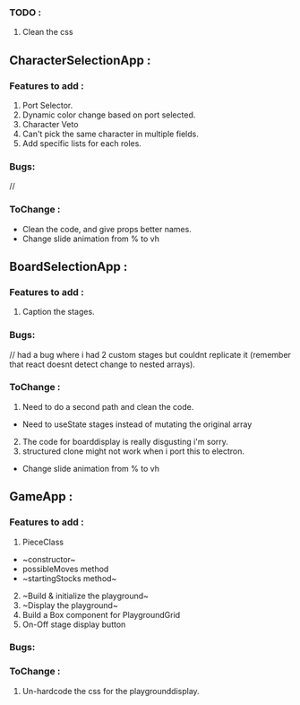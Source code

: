 ### TODO :
1. Clean the css

## CharacterSelectionApp : 

### Features to add :
1. Port Selector.
2. Dynamic color change based on port selected.
3. Character Veto
4. Can't pick the same character in multiple fields.
5. Add specific lists for each roles.

### Bugs:
//
### ToChange :
- Clean the code, and give props better names.
- Change slide animation from % to vh

## BoardSelectionApp : 

### Features to add :
1. Caption the stages.

### Bugs:
// had a bug where i had 2 custom stages but couldnt replicate it (remember that react doesnt detect change to nested arrays).
### ToChange :
1. Need to do a second path and clean the code.
- Need to useState stages instead of mutating the original array
2. The code for boarddisplay is really disgusting i'm sorry.
3. structured clone might not work when i port this to electron.
- Change slide animation from % to vh

## GameApp : 

### Features to add :
1. PieceClass
- ~constructor~
- possibleMoves method
- ~startingStocks method~
2. ~Build & initialize the playground~
3. ~Display the playground~
4. Build a Box component for PlaygroundGrid
5. On-Off stage display button

### Bugs:

### ToChange :
1. Un-hardcode the css for the playgrounddisplay.